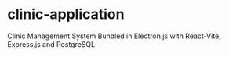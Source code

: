 # clinic-application
Clinic Management System Bundled in Electron.js with React-Vite, Express.js and PostgreSQL
